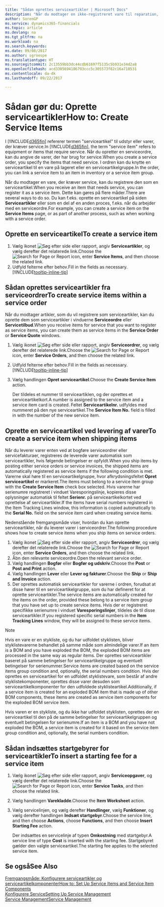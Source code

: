 ```yaml
---
title: "Sådan oprettes serviceartikler | Microsoft Docs"
description: "Når du modtager en ikke-registreret vare til reparation, kan du registrere den som en serviceartikel."
author: SorenGP
ms.service: dynamics365-financials
ms.topic: article
ms.devlang: na
ms.tgt_pltfrm: na
ms.workload: na
ms.search.keywords: 
ms.date: 09/08/2017
ms.author: sgroespe
ms.translationtype: HT
ms.sourcegitcommit: 2c13559bb3dc44cdb61697f5135c5b931e34d2a8
ms.openlocfilehash: acd3305694186793ccc5c305573f62c16a718531
ms.contentlocale: da-dk
ms.lasthandoff: 09/22/2017

---
```

# <a name="how-to-create-service-items"></a><span data-ttu-id="ae0bc-103">Sådan gør du: Oprette serviceartikler</span><span class="sxs-lookup"><span data-stu-id="ae0bc-103">How to: Create Service Items</span></span>
<span data-ttu-id="ae0bc-104">I [!INCLUDE[d365fin](includes/d365fin_md.md)] refererer termen "serviceartikel" til udstyr eller varer, der kræver service.</span><span class="sxs-lookup"><span data-stu-id="ae0bc-104">In [!INCLUDE[d365fin](includes/d365fin_md.md)], the term "service item" refers to equipment or items that require service.</span></span> <span data-ttu-id="ae0bc-105">Når du opretter en serviceordre, kan du angive de varer, der har brug for service.</span><span class="sxs-lookup"><span data-stu-id="ae0bc-105">When you create a service order, you specify the items that need service.</span></span> <span data-ttu-id="ae0bc-106">I ordren kan du knytte en serviceartikel til en vare på lageret eller en serviceartikelgruppe.</span><span class="sxs-lookup"><span data-stu-id="ae0bc-106">In the order, you can link a service item to an item in inventory or a service item group.</span></span>    

<span data-ttu-id="ae0bc-107">Når du modtager en vare, der kræver service, kan du registrere den som en serviceartikel.</span><span class="sxs-lookup"><span data-stu-id="ae0bc-107">When you receive an item that needs service, you can register it as a service item.</span></span> <span data-ttu-id="ae0bc-108">Dette kan gøres på flere måder.</span><span class="sxs-lookup"><span data-stu-id="ae0bc-108">There are several ways to do so.</span></span> <span data-ttu-id="ae0bc-109">Du kan f.eks. oprette en serviceartikel på siden **Serviceartikler** eller som en del af en anden proces, f.eks. når du arbejder med en serviceordre.</span><span class="sxs-lookup"><span data-stu-id="ae0bc-109">For example, you can create a service item on the **Service Items** page, or as part of another process, such as when working with a service order.</span></span>   

## <a name="to-create-a-service-item"></a><span data-ttu-id="ae0bc-110">Oprette en serviceartikel</span><span class="sxs-lookup"><span data-stu-id="ae0bc-110">To create a service item</span></span>  
1. <span data-ttu-id="ae0bc-111">Vælg ikonet ![Søg efter side eller rapport](media/ui-search/search_small.png "Ikonet Søg efter side eller rapport"), angiv **Serviceartikler**, og vælg derefter det relaterede link.</span><span class="sxs-lookup"><span data-stu-id="ae0bc-111">Choose the ![Search for Page or Report](media/ui-search/search_small.png "Search for Page or Report icon") icon, enter **Service Items**, and then choose the related link.</span></span>
2. <span data-ttu-id="ae0bc-112">Udfyld felterne efter behov.</span><span class="sxs-lookup"><span data-stu-id="ae0bc-112">Fill in the fields as necessary.</span></span> [!INCLUDE[tooltip-inline-tip](includes/tooltip-inline-tip_md.md)]  

## <a name="to-create-service-items-within-a-service-order"></a><span data-ttu-id="ae0bc-113">Sådan oprettes serviceartikler fra serviceordrer</span><span class="sxs-lookup"><span data-stu-id="ae0bc-113">To create service items within a service order</span></span>  
<span data-ttu-id="ae0bc-114">Når du modtager artikler, som du vil registrere som serviceartikler, kan du oprette dem som serviceartikler i vinduerne **Serviceordre** eller **Servicetilbud**.</span><span class="sxs-lookup"><span data-stu-id="ae0bc-114">When you receive items for service that you want to register as service items, you can create them as service items in the **Service Order** or **Service Quote** windows.</span></span>  

1. <span data-ttu-id="ae0bc-115">Vælg ikonet ![Søg efter side eller rapport](media/ui-search/search_small.png "Ikonet Søg efter side eller rapport"), angiv **Serviceordrer**, og vælg derefter det relaterede link.</span><span class="sxs-lookup"><span data-stu-id="ae0bc-115">Choose the ![Search for Page or Report](media/ui-search/search_small.png "Search for Page or Report icon") icon, enter **Service Orders**, and then choose the related link.</span></span>  
2. <span data-ttu-id="ae0bc-116">Udfyld felterne efter behov.</span><span class="sxs-lookup"><span data-stu-id="ae0bc-116">Fill in the fields as necessary.</span></span> [!INCLUDE[tooltip-inline-tip](includes/tooltip-inline-tip_md.md)]  
3. <span data-ttu-id="ae0bc-117">Vælg handlingen **Opret serviceartikel**.</span><span class="sxs-lookup"><span data-stu-id="ae0bc-117">Choose the **Create Service Item** action.</span></span>  

    <span data-ttu-id="ae0bc-118">Der tildeles et nummer til serviceartiklen, og der oprettes et serviceartikelkort.</span><span class="sxs-lookup"><span data-stu-id="ae0bc-118">A number is assigned to the service item and a service item card is created.</span></span> <span data-ttu-id="ae0bc-119">Feltet **Serviceartikelnr.** udfyldes med nummeret på den nye serviceartikel.</span><span class="sxs-lookup"><span data-stu-id="ae0bc-119">The **Service Item No.** field is filled in with the number of the new service item.</span></span>

## <a name="to-create-a-service-item-when-shipping-items"></a><span data-ttu-id="ae0bc-120">Oprette en serviceartikel ved levering af varer</span><span class="sxs-lookup"><span data-stu-id="ae0bc-120">To create a service item when shipping items</span></span>  
<span data-ttu-id="ae0bc-121">Når du leverer varer enten ved at bogføre serviceordrer eller servicefakturaer, registreres de leverede varer automatisk som serviceartikler, hvis følgende betingelser er opfyldt.</span><span class="sxs-lookup"><span data-stu-id="ae0bc-121">When you ship items by posting either service orders or service invoices, the shipped items are automatically registered as service items if the following condition is met.</span></span> <span data-ttu-id="ae0bc-122">Varerne skal høre til en serviceartikelgruppe, hvor afkrydsningsfeltet **Opret serviceartikel** er markeret.</span><span class="sxs-lookup"><span data-stu-id="ae0bc-122">The items must belong to a service item group with the **Create Service Item** check box selected.</span></span> <span data-ttu-id="ae0bc-123">Hvis varerne har serienumre registreret i vinduet Varesporingslinje, kopieres disse oplysninger automatisk til feltet **Serienr.** på serviceartikelkortet ved oprettelse af serviceartikler.</span><span class="sxs-lookup"><span data-stu-id="ae0bc-123">If the items have serial numbers registered in the Item Tracking Lines window, this information is copied automatically to the **Serial No.** field on the service item card when creating service items.</span></span>  

<span data-ttu-id="ae0bc-124">Nedenstående fremgangsmåde viser, hvordan du kan oprette serviceartikler, når du leverer varer i serviceordrer.</span><span class="sxs-lookup"><span data-stu-id="ae0bc-124">The following procedure shows how to create service items when you ship items on service orders.</span></span>  

1. <span data-ttu-id="ae0bc-125">Vælg ikonet ![Søg efter side eller rapport](media/ui-search/search_small.png "Ikonet Søg efter side eller rapport"), angiv **Serviceordrer**, og vælg derefter det relaterede link.</span><span class="sxs-lookup"><span data-stu-id="ae0bc-125">Choose the ![Search for Page or Report](media/ui-search/search_small.png "Search for Page or Report icon") icon, enter **Service Orders**, and then choose the related link.</span></span>  
2. <span data-ttu-id="ae0bc-126">Åbn den relevante serviceordre.</span><span class="sxs-lookup"><span data-stu-id="ae0bc-126">Open the relevant service order.</span></span>  
3. <span data-ttu-id="ae0bc-127">Vælg handlingen **Bogfør** eller **Bogfør og udskriv**.</span><span class="sxs-lookup"><span data-stu-id="ae0bc-127">Choose the **Post** or **Post and Print** action.</span></span>  
4. <span data-ttu-id="ae0bc-128">Vælg handlingen **Lever** eller **Lever og fakturer**.</span><span class="sxs-lookup"><span data-stu-id="ae0bc-128">Choose the **Ship** or **Ship and Invoice** action.</span></span>  
5. <span data-ttu-id="ae0bc-129">Der oprettes automatisk serviceartikler for varerne i ordren, forudsat at disse hører til en serviceartikelgruppe, som du har defineret for at oprette serviceartikler.</span><span class="sxs-lookup"><span data-stu-id="ae0bc-129">The service items are automatically created for the items on the order, provided these belong to a service item group that you have set up to create service items.</span></span> <span data-ttu-id="ae0bc-130">Hvis der er registreret specifikke serienumre i vinduet **Varesporingslinjer**, tildeles de til disse serviceartikler.</span><span class="sxs-lookup"><span data-stu-id="ae0bc-130">If you registered specific serial numbers in the **Item Tracking Lines** window, they will be assigned to these service items.</span></span>  

> [!NOTE]  
>  <span data-ttu-id="ae0bc-131">Hvis en vare er en stykliste, og du har udfoldet styklisten, bliver styklistevarerne behandlet på samme måde som almindelige varer.</span><span class="sxs-lookup"><span data-stu-id="ae0bc-131">If an item is a BOM and you have exploded the BOM, the exploded BOM items are processed in the same way as regular items.</span></span> <span data-ttu-id="ae0bc-132">Der oprettes serviceartikler baseret på samme betingelser for serviceartikelgruppe og eventuelt betingelser for serienummer.</span><span class="sxs-lookup"><span data-stu-id="ae0bc-132">Service items are created based on the service items group condition and, optionally, the serial numbers condition.</span></span> <span data-ttu-id="ae0bc-133">Hvis der oprettes en serviceartikel for en udfoldet styklistevare, som består af andre styklistekomponenter, oprettes disse varer desuden som serviceartikelkomponenter for den udfoldede styklisteartikel.</span><span class="sxs-lookup"><span data-stu-id="ae0bc-133">Additionally, if a service item is created for an exploded BOM item that is made up of other BOM components, these items are created as service item components for the exploded BOM service item.</span></span>  
>   
>  <span data-ttu-id="ae0bc-134">Hvis varen er en stykliste, og du ikke har udfoldet styklisten, oprettes der en serviceartikel til den på de samme betingelser for serviceartikelgruppen og eventuelt betingelsen for serienumre.</span><span class="sxs-lookup"><span data-stu-id="ae0bc-134">If an item is a BOM and you have not exploded the BOM, a service item is created for it based on the service item group condition and, optionally, the serial numbers condition.</span></span>  

## <a name="to-insert-a-starting-fee-for-a-service-item"></a><span data-ttu-id="ae0bc-135">Sådan indsættes startgebyrer for serviceartikler</span><span class="sxs-lookup"><span data-stu-id="ae0bc-135">To insert a starting fee for a service item</span></span>
1. <span data-ttu-id="ae0bc-136">Vælg ikonet ![Søg efter side eller rapport](media/ui-search/search_small.png "Ikonet Søg efter side eller rapport"), angiv **Serviceopgaver**, og vælg derefter det relaterede link.</span><span class="sxs-lookup"><span data-stu-id="ae0bc-136">Choose the ![Search for Page or Report](media/ui-search/search_small.png "Search for Page or Report icon") icon, enter **Service Tasks**, and then choose the related link.</span></span>
2. <span data-ttu-id="ae0bc-137">Vælg handlingen **Varekladde**.</span><span class="sxs-lookup"><span data-stu-id="ae0bc-137">Choose the **Item Worksheet** action.</span></span>
3. <span data-ttu-id="ae0bc-138">Vælg servicelinjen, og vælg derefter **Handlinger**, vælg **Funktioner**, og vælg derefter handlingen **Indsæt startgebyr**.</span><span class="sxs-lookup"><span data-stu-id="ae0bc-138">Choose the service line, and then choose **Actions**, choose **Functions**, and then choose **Insert Starting Fee** action.</span></span>  

    <span data-ttu-id="ae0bc-139">Der indsættes en servicelinje af typen **Omkostning** med startgebyr.</span><span class="sxs-lookup"><span data-stu-id="ae0bc-139">A service line of type **Cost** is inserted with the starting fee.</span></span> <span data-ttu-id="ae0bc-140">Startgebyret gælder den valgte serviceartikel.</span><span class="sxs-lookup"><span data-stu-id="ae0bc-140">The starting fee applies to the selected service item.</span></span>

## <a name="see-also"></a><span data-ttu-id="ae0bc-141">Se også</span><span class="sxs-lookup"><span data-stu-id="ae0bc-141">See Also</span></span>  
[<span data-ttu-id="ae0bc-142">Fremgangsmåde: Konfigurere serviceartikler og serviceartikelkomponenter</span><span class="sxs-lookup"><span data-stu-id="ae0bc-142">How to: Set Up Service Items and Service Item Components</span></span>](service-how-setup-service-items.md)  
[<span data-ttu-id="ae0bc-143">Konfigurere Service</span><span class="sxs-lookup"><span data-stu-id="ae0bc-143">Setting Up Service Management</span></span>](service-setup-service.md)  
[<span data-ttu-id="ae0bc-144">Service Management</span><span class="sxs-lookup"><span data-stu-id="ae0bc-144">Service Management</span></span>](service-service.md)  

